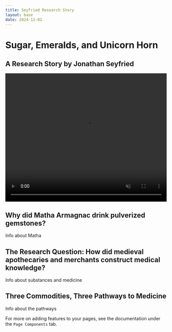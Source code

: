```yaml
---
title: Seyfried Research Story
layout: base
date: 2024-12-02
---
```



# Sugar, Emeralds, and Unicorn Horn
## A Research Story by Jonathan Seyfried

<div class="jumbotron" style="position: relative; overflow: hidden; height: 400px;">
  <video id="heroVideo" 
         autoplay 
         muted 
         loop 
         playsinline 
         style="width: 100%; height: 100%; object-fit: cover;">
    <source src="{{site.baseurl}}/assets/sugar-emeralds-unicorn.mp4" type="video/mp4">
  </video>
  <div class="jumbotron-overlay">
    <!-- Sugar Emeralds and Unicorn Horn -->
  </div>
</div>

<script>
window.addEventListener('scroll', function() {
  var video = document.getElementById('heroVideo');
  // Pause video if page is scrolled down, play if at top
  if (window.scrollY > 10) {
    video.pause();
  } else {
    video.play();
  }
});
</script>


## Why did Matha Armagnac drink pulverized gemstones?
Info about Matha

## The Research Question: How did medieval apothecaries and merchants construct medical knowledge?
Info about substances and medicine

## Three Commodities, Three Pathways to Medicine
Info about the pathways

For more on adding features to your pages, see the documentation under the `Page Components` tab.

